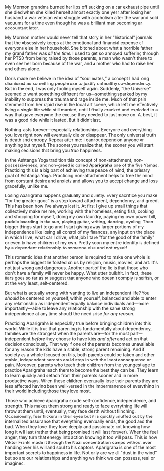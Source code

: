 My Mormon grandma burned her lips off sucking on a car exhaust pipe until she died when she killed herself almost exactly one year after losing her husband, a war veteran who struggle with alcoholism after the war and sold vacuums for a time even though he was a brilliant man becoming an accountant later.

My Mormon mother would never tell that story in her "historical" journals that the obsessively keeps at the emotional and financial expense of everyone else in her household. She bitched about what a horrible father my grand father was *all the time*. I used to get so  annoyed suffering through her PTSD from being raised by those parents, a man who wasn't there to even see her born because of the war, and a mother who had to raise her and others alone.

Doris made me believe in the idea of “soul mates,” a concept I had long dismissed as something people use to justify unhealthy co-dependency. But in the end, I was only fooling myself again. Suddenly, “the Universe” seemed to want something different for us—something sparked by my inability to suppress the trauma and rage inside me. Much of that pain stemmed from her rapid rise in the local art scene, which left me effectively living a single life while still married, until I finally cracked and exploded in a way that gave everyone the excuse they needed to just move on. At best, it was a good ride while it lasted. But it didn’t last.

Nothing lasts forever—especially relationships. Everyone and everything you love right now will eventually die or disappear. The only universal truth is death and entropy. Repeat after me: I cannot depend on anyone or anything but myself. The sooner you realize that, the sooner you will start making decisions that bring you *true* happiness.

In the Ashtanga Yoga tradition this concept of non-attachment, non-possessiveness, and non-greed is called **Aparigraha** one of the five Yamas. Practicing this is a big part of achieving true peace of mind, the primary goal of Ashtanga Yoga. Practicing non-attachment helps to free the mind from constant desire and anxiety and allows you to accept change and loss gracefully, unlike me.

Losing Aparigraha happens gradually and quietly. Every sacrifice you make "for the greater good" is a step toward attachment, dependency, and greed. This has been how I've always lost it. At first I give up small things that collectively make me me, working with the homeless, eating fish, cooking and shopping for myself, doing my own laundry, paying my own power bill, paddle boarding in the sun, playing guitar, writing, dancing, cycling. Then bigger things start to go and I start giving away larger portions of my independence like losing all control of my finances, any input on the place in which I live, what car I drive, what job I take "for the good of the family" or even to have children of my own. Pretty soon my entire identity is defined by a dependent relationship to someone else and not myself.

This romantic idea that another person is required to make one whole is perhaps the biggest lie foisted on us by religion, music, movies, and art. It's not just wrong and dangerous. Another part of the lie is that those who don't have a family will never be happy. What utter bullshit. In fact, these liars goes so far as to suggest that anyone who doesn't comply is selfish, or at the very least, self-centered. 

But what is actually wrong with wanting to live an independent life? You *should* be centered on yourself, within yourself, balanced and able to enter any relationship as independent equally balance individuals and—more importantly—able to leave any relationship with the same strong independence at any time should the need arise *for any reason*. 

Practicing Aparigraha is especially true before bringing children into this world. While it is true that parenting is fundamentally about dependency, families are the strongest when the parents are—for the most part—independent *before* they choose to have kids *and after* and act on that decision consciously. That way if one of the parents becomes unavailable for any reason the kids have a stable, strong parent remaining. And if society as a whole focused on this, both parents could be taken and other stable, independent parents could step in with the least consequence or pain. Moreover, parents who teach their children from the youngest age to practice Aparigraha teach them to become the best they can be. They learn to learn quickly and detach from their parents sooner and in more productive ways. When these children eventually lose their parents they are less affected having been well-versed in the impermanence of everything in their world including those they love most.

Those who achieve Aparigraha exude self-confidence, independence, and strength. This makes them strong and ready to face everything life will throw at them until, eventually, they face death without flinching. Occasionally, fear flickers in their eyes but it is quickly snuffed out by the internalized assurance that everything eventually ends, the good and the bad. When they love, they love deeply and passionate not knowing how long it will last (rather that being promised it will last forever). When the feel anger, they turn that energy into action knowing it too will pass. This is how Viktor Frankl made it through the Nazi concentration camps without ever handing over his will and soul to his captors. Aparigraha is one of the most important secrets to happiness in life. Not only are we all "dust in the wind" but so are our relationships and anything we think we can possess, real or imagined.